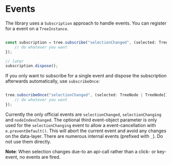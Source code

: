 
# Events

The library uses a `Subscription` approach to handle events. You can register for a event on a `TreeInstance`.

```js

const subscription = tree.subscribe("selectionChanged", (selected: TreeNode | TreeNode[], eventName: string, e?: Event) => {
    // do whatever you want
});

// later
subscription.dispose();
```

If you only want to subscribe for a single event and dispose the subscription afterwards automatically, use `subscribeOnce`:

```js

tree.subscribeOnce("selectionChanged", (selected: TreeNode | TreeNode[], eventName: string, e?: Event) => {
    // do whatever you want
});
```

Currently the only official events are `selectionChanged`, `selectionChanging` and `nodeIndexChanged`. The optional third event-object parameter is only used for the `selectionChanging`
event to allow a event-cancellation with `e.preventDefault()`. This will abort the current event and avoid any changes on the data-layer.
There are numerous internal events (prefixed with `_`). Do not use them directly.

**Note**: When selection changes due-to an api-call rather than a click- or key-event, no events are fired.
